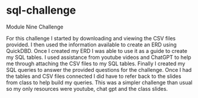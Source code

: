 # sql-challenge

Module Nine Challenge

For this challenge I started by downloading and viewing the CSV files provided. I then used the information available to
create an ERD using QuickDBD. Once I created my ERD I was able to use it as a guide to create my SQL tables. I used assistance
from youtube videos and ChatGPT to help me through attaching the CSV files to my SQL tables. Finally I created my SQL queries
to answer the provided questions for the challenge. Once I had the tables and CSV files connected I did have to refer back to
the slides from class to help build my queries. This was a simpler challenge than usual so my only resources were youtube,
chat gpt and the class slides.
